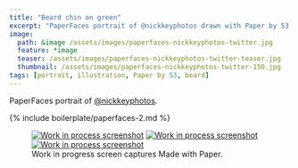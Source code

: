 ```yaml
---
title: "Beard chin on green"
excerpt: "PaperFaces portrait of @nickkeyphotos drawn with Paper by 53 on an iPad."
image: 
  path: &image /assets/images/paperfaces-nickkeyphotos-twitter.jpg 
  feature: *image
  teaser: /assets/images/paperfaces-nickkeyphotos-twitter-teaser.jpg
  thumbnail: /assets/images/paperfaces-nickkeyphotos-twitter-150.jpg
tags: [portrait, illustration, Paper by 53, beard]
---
```


PaperFaces portrait of [@nickkeyphotos](http://twitter.com/nickkeyphotos).

{% include boilerplate/paperfaces-2.md %}

<figure class="third">
	<a href="/assets/images/paperfaces-nickkeyphotos-process-1-lg.jpg"><img src="/assets/images/paperfaces-nickkeyphotos-process-1-600.jpg" alt="Work in process screenshot"></a>
	<a href="/assets/images/paperfaces-nickkeyphotos-process-2-lg.jpg"><img src="/assets/images/paperfaces-nickkeyphotos-process-2-600.jpg" alt="Work in process screenshot"></a>
	<a href="/assets/images/paperfaces-nickkeyphotos-process-3-lg.jpg"><img src="/assets/images/paperfaces-nickkeyphotos-process-3-600.jpg" alt="Work in process screenshot"></a>
	<figcaption>Work in progress screen captures Made with Paper.</figcaption>
</figure>
